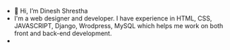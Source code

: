 - 👋 Hi, I’m Dinesh Shrestha
- I'm a web designer and developer. I have experience in HTML, CSS, JAVASCRIPT, Django, Wrodpress, MySQL which helps me work on both front and back-end development.
-
<!---
shresthadinesh/shresthadinesh is a ✨ special ✨ repository because its `README.md` (this file) appears on your GitHub profile.
You can click the Preview link to take a look at your changes.
--->

